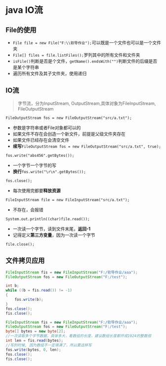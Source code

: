 # java IO流

## File的使用

* `File file = new File("F:\\软导作业");`可以既是一个文件也可以是一个文件夹
* `File[] files = file.listFiles();`罗列其中的所有文件和文件夹
* `isFile()`判断是否是个文件，`getName().endsWith("")`判断文件的后缀是否是某个字符串
* 遍历所有文件及其子文件夹，使用递归

## IO流

> 字节流，分为InputStream, OutputStream,具体对象为FileInputStream, FileOutputStream

`FileOutputStream fos = new FileOutputStream("src/a.txt");`

* 参数是字符串或者File对象都可以的
* 如果文件不存在会创造一个新文件，前提是父级文件夹存在
* 如果文件已经存在会清空文件
* **续写**`FileOutputStream fos = new FileOutputStream("src/a.txt", true);`

`fos.write("abs456".getBytes());`

* 一个字节一个字节的写
* **换行**`fos.write("\r\n".getBytes());`

`fos.close();`

* 每次使用完都要**释放资源**

`FileInputStream file = new FileInputStream("src/a.txt");`

* 不存在，会报错

`System.out.println((char)file.read());`

* 一次读一个字节，读到文件末尾，**返回-1**
* 记得定义**第三方变量**，因为一次读一个字节

`file.close();`

## 文件拷贝应用

```java
FileInputStream fis = new FileInputStream("F:/软导作业/aaa");
FileOutputStream fos = new FileOutputStream("F:/test");

int b;
while ((b = fis.read()) != -1)
{
    fos.write(b);
}
fos.close();
fis.close();
```

```java
FileInputStream fis = new FileInputStream("F:/软导作业/aaa");
FileOutputStream fos = new FileOutputStream("F:/test");
byte[] bytes = new byte[2];
//一次读取多个字节数据，具体多大，看数组的长度，建议数组长度都开成1024的整数倍
int len = fis.read(bytes);
//写的时候, 因为数组不一定填满了，所以要这样写
fos.write(bytes, 0, len);
fos.close();
fis.close();
```

